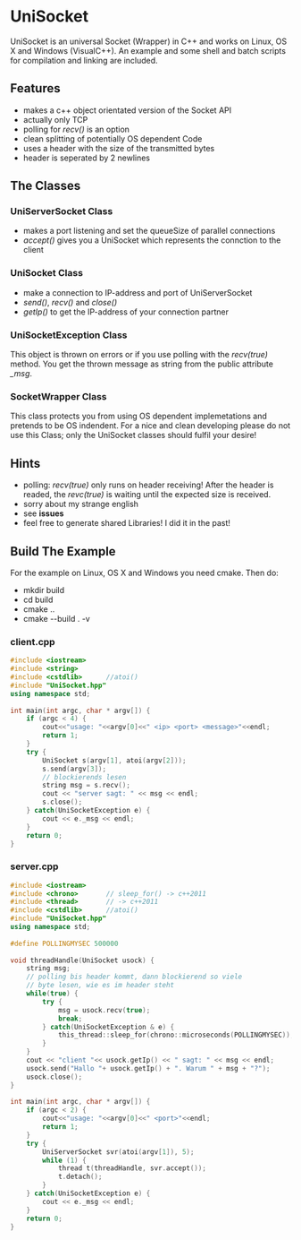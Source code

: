 # UniSocket

UniSocket is an universal Socket (Wrapper) in C++ and works 
on Linux, OS X and Windows (VisualC++). An example and
some shell and batch scripts for compilation and linking
are included.

## Features

- makes a c++ object orientated version of the Socket API
- actually only TCP
- polling for *recv()* is an option
- clean splitting of potentially OS dependent Code
- uses a header with the size of the transmitted bytes
- header is seperated by 2 newlines

## The Classes

### UniServerSocket Class

- makes a port listening and set the queueSize of parallel connections
- *accept()* gives you a UniSocket which represents the 
  connction to the client

### UniSocket Class

- make a connection to IP-address and port of UniServerSocket
- *send()*, *recv()* and *close()*
- *getIp()* to get the IP-address of your connection partner

### UniSocketException Class

This object is thrown on errors or if you use polling with
the *recv(true)* method. You get the thrown message as
string from the public attribute *_msg*.

### SocketWrapper Class

This class protects you from using OS dependent implemetations
and pretends to be OS indendent. For a nice and clean developing
please do not use this Class; only the UniSocket classes should
fulfil your desire!

## Hints

- polling: *recv(true)* only runs on header receiving!
  After the header is readed, the *revc(true)* is waiting
  until the expected size is received.
- sorry about my strange english
- see **issues**
- feel free to generate shared Libraries! I did it in the past!

## Build The Example

For the example on Linux, OS X and Windows you need cmake. Then do:

- mkdir build
- cd build
- cmake ..
- cmake --build . -v

### client.cpp

```c++
#include <iostream>
#include <string>
#include <cstdlib>		//atoi()
#include "UniSocket.hpp"
using namespace std;
    
int main(int argc, char * argv[]) {
	if (argc < 4) {
		cout<<"usage: "<<argv[0]<<" <ip> <port> <message>"<<endl;
		return 1;
	}
	try {
		UniSocket s(argv[1], atoi(argv[2]));
		s.send(argv[3]);
		// blockierends lesen
		string msg = s.recv();
		cout << "server sagt: " << msg << endl;
		s.close();
	} catch(UniSocketException e) {
		cout << e._msg << endl;
	}
	return 0;
}
```

### server.cpp

```c++
#include <iostream>
#include <chrono>		// sleep_for() -> c++2011
#include <thread>		// -> c++2011
#include <cstdlib>		//atoi()
#include "UniSocket.hpp"
using namespace std;
    
#define POLLINGMYSEC 500000
    
void threadHandle(UniSocket usock) {
	string msg;
	// polling bis header kommt, dann blockierend so viele
	// byte lesen, wie es im header steht
	while(true) {
		try {
			msg = usock.recv(true);
			break;
		} catch(UniSocketException & e) {
			this_thread::sleep_for(chrono::microseconds(POLLINGMYSEC));
		}
	}
	cout << "client "<< usock.getIp() << " sagt: " << msg << endl;
	usock.send("Hallo "+ usock.getIp() + ". Warum " + msg + "?");
	usock.close();
}
    
int main(int argc, char * argv[]) {
	if (argc < 2) {
		cout<<"usage: "<<argv[0]<<" <port>"<<endl;
		return 1;
	}
	try {
		UniServerSocket svr(atoi(argv[1]), 5);
		while (1) {
			thread t(threadHandle, svr.accept());
			t.detach();
		}
	} catch(UniSocketException e) {
		cout << e._msg << endl;
	}
	return 0;
}
```
